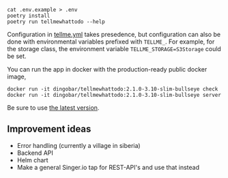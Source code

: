 ```
cat .env.example > .env
poetry install
poetry run tellmewhattodo --help
```

Configuration in [tellme.yml](./tellme.yml) takes presedence, but configuration can also be done with environmental variables prefixed with `TELLME_`. For example, for the storage class, the environment variable `TELLME_STORAGE=S3Storage` could be set.

You can run the app in docker with the production-ready public docker image,

```
docker run -it dingobar/tellmewhattodo:2.1.0-3.10-slim-bullseye check
docker run -it dingobar/tellmewhattodo:2.1.0-3.10-slim-bullseye server
```

Be sure to use [the latest version](https://hub.docker.com/r/dingobar/tellmewhattodo/tags).

## Improvement ideas

- Error handling (currently a village in siberia)
- Backend API
- Helm chart
- Make a general Singer.io tap for REST-API's and use that instead

